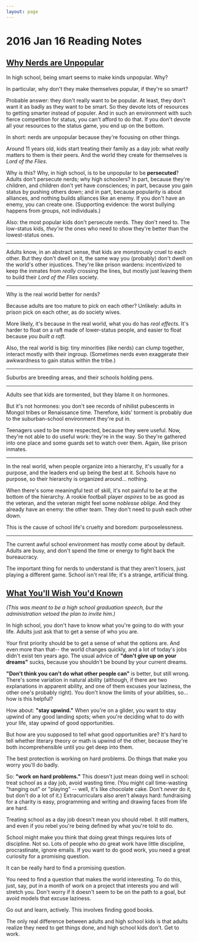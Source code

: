 ```yaml
---
layout: page
---
```


2016 Jan 16 Reading Notes
=========================

[Why Nerds are Unpopular](http://paulgraham.com/nerds.html)
-----------------------------------------------------------

In high school, being smart seems to make kinds unpopular. Why?

In particular, why don't they make themselves popular, if they're so smart?

Probable answer: they don't really want to be popular. At least, they don't want it as badly as they want to be smart. So they devote lots of resources to getting smarter instead of populer. And in such an environment with such fierce competition for status, you can't afford to do that. If you don't devote all your resources to the status game, you end up on the bottom.

In short: nerds are unpopular because they're focusing on other things.

Around 11 years old, kids start treating their family as a day job: what *really* matters to them is their peers. And the world they create for themselves is <em>Lord of the Flies</em>.

Why is this? Why, in high school, is to be unpopular to be **persecuted**? Adults don't persecute nerds; why high schoolers? In part, because they're children, and children don't yet have consciences; in part, because you gain status by pushing others down; and in part, because popularity is about alliances, and nothing builds alliances like an enemy. If you don't have an enemy, you can create one. (Supporting evidence: the worst bullying happens from groups, not individuals.)

Also: the most popular kids don't persecute nerds. They don't need to. The low-status kids, *they're* the ones who need to show they're better than the lowest-status ones.

-------------------

Adults know, in an abstract sense, that kids are monstrously cruel to each other. But they don't dwell on it, the same way you (probably) don't dwell on the world's other injustices. They're like prison wardens: incentivized to keep the inmates from *really* crossing the lines, but mostly just leaving them to build their <em>Lord of the Flies</em> society.

-------------------

Why is the real world better for nerds?

Because adults are too mature to pick on each other? Unlikely: adults in prison pick on each other, as do society wives.

More likely, it's because in the real world, what you do has *real effects.* It's harder to float on a raft made of lower-status people, and easier to float because *you built a raft.*

Also, the real world is big: tiny minorities (like nerds) can clump together, interact mostly with their ingroup. (Sometimes nerds even exaggerate their awkwardness to gain status within the tribe.)

-------------------

Suburbs are breeding areas, and their schools holding pens.

-------------------

Adults see that kids are tormented, but they blame it on hormones.

But it's not hormones: you don't see records of nihilist pubescents in Mongol tribes or Renaissance time. Therefore, kids' torment is probably due to the suburban-school environment they're put in.

Teenagers used to be more respected, because they were useful. Now, they're not able to do useful work: they're in the way. So they're gathered into one place and some guards set to watch over them. Again, like prison inmates.

-------------------

In the real world, when people organize into a hierarchy, it's usually for a purpose, and the leaders end up being the best at it. Schools have no purpose, so their hierarchy is organized around... nothing.

When there's some meaningful test of skill, it's not painful to be at the bottom of the hierarchy. A rookie football player *aspires* to be as good as the veteran, and the veteran might feel some <em>noblesse oblige</em>. And they already have an enemy: the other team. They don't need to push each other down.

This is the cause of school life's cruelty and boredom: purposelessness.

-------------------

The current awful school environment has mostly come about by default. Adults are busy, and don't spend the time or energy to fight back the bureaucracy.

The important thing for nerds to understand is that they aren't losers, just playing a different game. School isn't real life; it's a strange, artificial thing.



[What You'll Wish You'd Known](http://www.paulgraham.com/hs.html)
-----------------------------------------------------------------

<em>(This was meant to be a high school graduation speech, but the administration vetoed the plan to invite him.)</em>

In high school, you don't have to know what you're going to do with your life. Adults just ask that to get a sense of who you are.

Your first priority should be to get a sense of what the options are. And even more than that-- the world changes quickly, and a lot of today's jobs didn't exist ten years ago. The usual advice of **"don't give up on your dreams"** sucks, because you shouldn't be bound by your current dreams.

**"Don't think you can't do what other people can"** is better, but still wrong. There's some variation in natural ability (although, if there are two explanations in apparent ability, and one of them excuses your laziness, the other one's probably right). You don't know the limits of your abilities, so... how is this helpful?

How about: **"stay upwind."** When you're on a glider, you want to stay upwind of any good landing spots; when you're deciding what to do with your life, stay upwind of good opportunities.

But how are you supposed to tell what good opportunities are? It's hard to tell whether literary theory or math is upwind of the other, because they're both incomprehensible until you get deep into them.

The best protection is working on hard problems. Do things that make you worry you'll do badly.

So: **"work on hard problems."** This doesn't just mean doing well in school: treat school as a day job, avoid wasting time. (You might call time-wasting "hanging out" or "playing" -- well, it's like chocolate cake. Don't *never* do it, but don't do a lot of it.) Extracurriculars also aren't always hard: fundraising for a charity is easy, programming and writing and drawing faces from life are hard.

Treating school as a day job doesn't mean you should rebel. It still matters, and even if you rebel you're being defined by what you're told to do.

School might make you think that doing great things requires lots of discipline. Not so. Lots of people who do great work have little discipline, procrastinate, ignore emails. If you want to do good work, you need a great curiosity for a promising question.

It can be really hard to find a promising question.

You need to find a question that makes the world interesting. To do this, just, say, put in a month of work on a project that interests you and will stretch you. Don't worry if it doesn't seem to be on the path to a goal, but avoid models that excuse laziness.

Go out and learn, actively. This involves finding good books.

The only real difference between adults and high school kids is that adults realize they need to get things done, and high school kids don't. Get to work.
